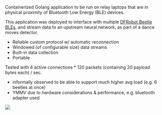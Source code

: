 Containerized Golang application to be run on relay laptops that are in physical proximity of Bluetooth Low Energy (BLE) devices.

This application was deployed to interface with multiple [DFRobot Beetle BLEs](https://www.dfrobot.com/product-1259.html), and stream data to an upstream neural network, as part of a dance moves detector.

- Reliable custom protocol w/ automatic reconnection
- Windowed (of configurable size) data streams
- Built-in data collection
- Portable

Tested with 4 active connections * 120 packets (containing 20 payload bytes each) / sec.

- informally observed to be able to support much higher avg load (e.g. 6 beetles at once)
- YMMV due to hardware considerations & performance, e.g. bluetooth adapter used


![](https://user-images.githubusercontent.com/40201586/106851817-e2040d80-66f1-11eb-819b-36ccb35d8eb6.png)
